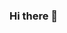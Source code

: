 ### Hi there 👋

<!--
**Dwaylan/Dwaylan** is a ✨ _special_ ✨ repository because its `README.md` (this file) appears on your GitHub profile.

Here are some ideas to get you started:

- 🔭 I’m currently working on ...
- 🌱 I’m currently learning ...
- 👯 I’m looking to collaborate on ... React.js
- 🤔 I’m looking for help with ...
- 💬 Ask me about ... anything and everything
- 📫 How to reach me: ...
- 😄 Pronouns: ... He/Him/His
- ⚡ Fun fact: ... I am Sierra Leonian
-->

